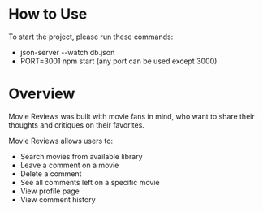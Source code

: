 # How to Use
To start the project, please run these commands:

- json-server --watch db.json
- PORT=3001 npm start (any port can be used except 3000)

# Overview
Movie Reviews was built with movie fans in mind, who want to share their thoughts and critiques on their favorites.

Movie Reviews allows users to:

- Search movies from available library
- Leave a comment on a movie
- Delete a comment
- See all comments left on a specific movie
- View profile page
- View comment history